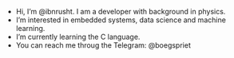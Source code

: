- Hi, I’m @ibnrusht. I am a developer with background in physics.
- I’m interested in embedded systems, data science and machine learning.
- I’m currently learning the C language.
- You can reach me throug the Telegram: @boegspriet 

<!---
ibnrusht/ibnrusht is a ✨ special ✨ repository because its `README.md` (this file) appears on your GitHub profile.
You can click the Preview link to take a look at your changes.
--->
